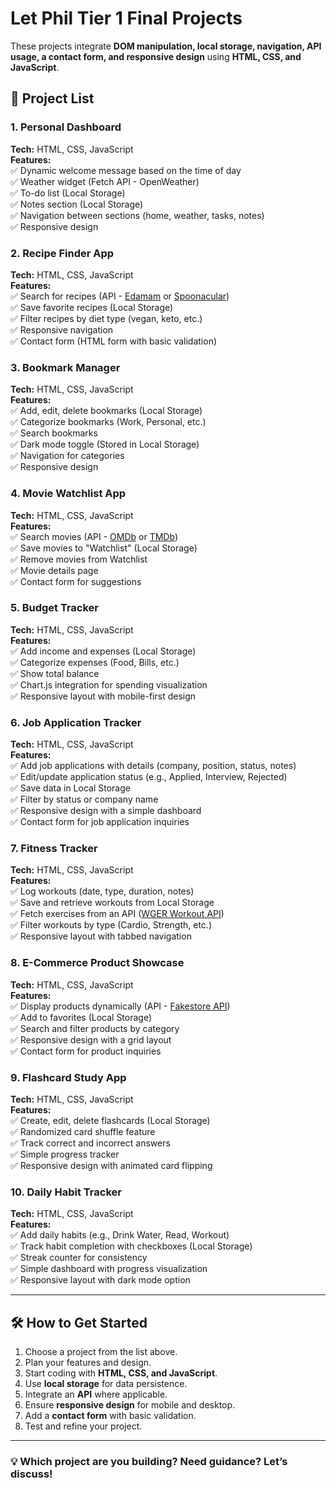 # Let Phil Tier 1 Final Projects

These projects integrate **DOM manipulation, local storage, navigation, API usage, a contact form, and responsive design** using **HTML, CSS, and JavaScript**.

## 📌 Project List

### 1. Personal Dashboard

**Tech:** HTML, CSS, JavaScript  
**Features:**  
✅ Dynamic welcome message based on the time of day  
✅ Weather widget (Fetch API - OpenWeather)  
✅ To-do list (Local Storage)  
✅ Notes section (Local Storage)  
✅ Navigation between sections (home, weather, tasks, notes)  
✅ Responsive design

### 2. Recipe Finder App

**Tech:** HTML, CSS, JavaScript  
**Features:**  
✅ Search for recipes (API - [Edamam](https://developer.edamam.com/) or [Spoonacular](https://spoonacular.com/food-api))  
✅ Save favorite recipes (Local Storage)  
✅ Filter recipes by diet type (vegan, keto, etc.)  
✅ Responsive navigation  
✅ Contact form (HTML form with basic validation)

### 3. Bookmark Manager

**Tech:** HTML, CSS, JavaScript  
**Features:**  
✅ Add, edit, delete bookmarks (Local Storage)  
✅ Categorize bookmarks (Work, Personal, etc.)  
✅ Search bookmarks  
✅ Dark mode toggle (Stored in Local Storage)  
✅ Navigation for categories  
✅ Responsive design

### 4. Movie Watchlist App

**Tech:** HTML, CSS, JavaScript  
**Features:**  
✅ Search movies (API - [OMDb](https://www.omdbapi.com/) or [TMDb](https://developer.themoviedb.org/docs))  
✅ Save movies to "Watchlist" (Local Storage)  
✅ Remove movies from Watchlist  
✅ Movie details page  
✅ Contact form for suggestions

### 5. Budget Tracker

**Tech:** HTML, CSS, JavaScript  
**Features:**  
✅ Add income and expenses (Local Storage)  
✅ Categorize expenses (Food, Bills, etc.)  
✅ Show total balance  
✅ Chart.js integration for spending visualization  
✅ Responsive layout with mobile-first design

### 6. Job Application Tracker

**Tech:** HTML, CSS, JavaScript  
**Features:**  
✅ Add job applications with details (company, position, status, notes)  
✅ Edit/update application status (e.g., Applied, Interview, Rejected)  
✅ Save data in Local Storage  
✅ Filter by status or company name  
✅ Responsive design with a simple dashboard  
✅ Contact form for job application inquiries

### 7. Fitness Tracker

**Tech:** HTML, CSS, JavaScript  
**Features:**  
✅ Log workouts (date, type, duration, notes)  
✅ Save and retrieve workouts from Local Storage  
✅ Fetch exercises from an API ([WGER Workout API](https://wger.de/en/software/api))  
✅ Filter workouts by type (Cardio, Strength, etc.)  
✅ Responsive layout with tabbed navigation

### 8. E-Commerce Product Showcase

**Tech:** HTML, CSS, JavaScript  
**Features:**  
✅ Display products dynamically (API - [Fakestore API](https://fakestoreapi.com/))  
✅ Add to favorites (Local Storage)  
✅ Search and filter products by category  
✅ Responsive design with a grid layout  
✅ Contact form for product inquiries

### 9. Flashcard Study App

**Tech:** HTML, CSS, JavaScript  
**Features:**  
✅ Create, edit, delete flashcards (Local Storage)  
✅ Randomized card shuffle feature  
✅ Track correct and incorrect answers  
✅ Simple progress tracker  
✅ Responsive design with animated card flipping

### 10. Daily Habit Tracker

**Tech:** HTML, CSS, JavaScript  
**Features:**  
✅ Add daily habits (e.g., Drink Water, Read, Workout)  
✅ Track habit completion with checkboxes (Local Storage)  
✅ Streak counter for consistency  
✅ Simple dashboard with progress visualization  
✅ Responsive layout with dark mode option

---

## 🛠️ How to Get Started

1. Choose a project from the list above.
2. Plan your features and design.
3. Start coding with **HTML, CSS, and JavaScript**.
4. Use **local storage** for data persistence.
5. Integrate an **API** where applicable.
6. Ensure **responsive design** for mobile and desktop.
7. Add a **contact form** with basic validation.
8. Test and refine your project.

---

### 💡 Which project are you building? Need guidance? Let’s discuss!
